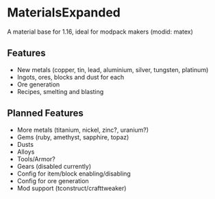 # MaterialsExpanded
A material base for 1.16, ideal for modpack makers (modid: matex)

## Features
- New metals (copper, tin, lead, aluminium, silver, tungsten, platinum)
- Ingots, ores, blocks and dust for each
- Ore generation
- Recipes, smelting and blasting

## Planned Features
- More metals (titanium, nickel, zinc?, uranium?)
- Gems (ruby, amethyst, sapphire, topaz)
- Dusts
- Alloys
- Tools/Armor?
- Gears (disabled currently)
- Config for item/block enabling/disabling
- Config for ore generation
- Mod support (tconstruct/crafttweaker)
